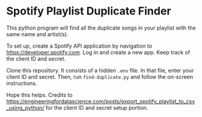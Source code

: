 # Spotify Playlist Duplicate Finder

This python program will find all the duplicate songs in your playlist with the same name and artist(s).

To set up, create a Spotify API application by navigation to https://developer.spotify.com. Log in and create a new app. Keep track of the client ID and secret.

Clone this repository. It consists of a hidden `.env` file. In that file, enter your client ID and secret. Then, run `find-duplicate.py` and follow the on-screen instructions.

Hope this helps. Credits to https://engineeringfordatascience.com/posts/export_spotify_playlist_to_csv_using_python/ for the client ID and secret setup portion.
